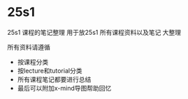 # 25s1
25s1 课程的笔记整理
用于放25s1 所有课程资料以及笔记 大整理

所有资料请遵循
+ 按课程分类
+ 按lecture和tutorial分类
+ 所有课程笔记都要进行总结
+ 最后可以附加x-mind导图帮助回忆

